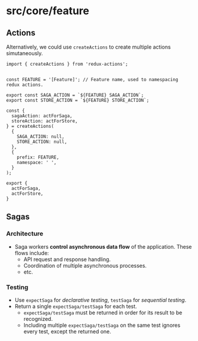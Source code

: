 # src/core/feature

## Actions
Alternatively, we could use `createActions` to create multiple actions simutaneously.
```
import { createActions } from 'redux-actions';


const FEATURE = '[Feature]'; // Feature name, used to namespacing redux actions.

export const SAGA_ACTION = `${FEATURE} SAGA_ACTION`;
export const STORE_ACTION = `${FEATURE} STORE_ACTION`;

const {
  sagaAction: actForSaga,
  storeAction: actForStore,
} = createActions(
  {
    SAGA_ACTION: null,
    STORE_ACTION: null,
  },
  {
    prefix: FEATURE,
    namespace: ' ',
  }
);

export {
  actForSaga,
  actForStore,
}
```

## Sagas
### Architecture
- Saga workers **control asynchronous data flow** of the application. These flows include:
  - API request and response handling.
  - Coordination of multiple asynchronous processes.
  - etc.

### Testing
- Use `expectSaga` for *declarative testing*, `testSaga` for *sequential testing*.
- Return a single `expectSaga/testSaga` for each test.
  - `expectSaga/testSaga` must be returned in order for its result to be recognized.
  - Including multiple `expectSaga/testSaga` on the same test ignores every test, except the returned one.
